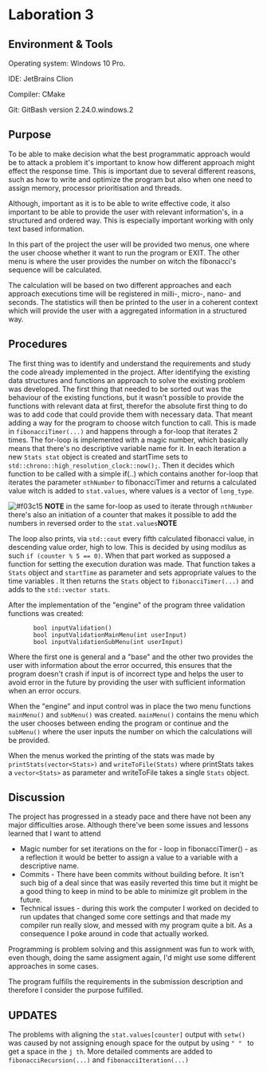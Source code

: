 # Laboration 3

## Environment & Tools
Operating system: Windows 10 Pro.

IDE: JetBrains Clion

Compiler: CMake

Git: GitBash version 2.24.0.windows.2

## Purpose
To be able to make decision what the best programmatic approach would be to attack a problem it's important to know how different approach might 
effect the response time. This is important due to several different reasons, such as how to write and optimize the program but also when one need to assign memory,
processor prioritisation and threads. 


Although, important as it is to be able to write effective code, it also important to be able to provide the user with relevant information's, in a structured and ordered way.
This is especially important working with only text based information. 

In this part of the project the user will be provided two menus, one where the user choose whether it want to run the program or EXIT. 
The other menu is where the user provides the number on witch the fibonacci's sequence will be calculated.
 
The calculation will be based on two different approaches and each approach executions time will be registered in milli-, micro-, nano- and seconds. 
The statistics will then be printed to the user in a coherent context which will provide the user with a aggregated information in a structured way. 


## Procedures 
The first thing was to identify and understand the requirements and study the code already implemented in the project. After identifying the existing data structures and functions an approach to solve the existing problem was developed.
The first thing that needed to be sorted out was the behaviour of the existing functions, but it wasn't possible to provide the functions with relevant data at first, therefor the absolute first thing to do was to add code that could provide them 
with necessary data.
That meant adding a way for the program to choose witch function to call. This is made in `fibonacciTimer(...)` and happens through a for-loop that iterates 2 times. The for-loop is implemented with a magic number, which basically means 
that there's no descriptive variable name for it.
In each iteration a new `Stats stat` object is created and startTime sets to `std::chrono::high_resolution_clock::now();`. Then it decides which function to be called with a simple if(..) which contains another for-loop that iterates the parameter `nthNumber` to 
fibonacciTimer and returns a calculated value witch is added to `stat.values`, where values is a vector of `long_type`.
    
    
  ![#f03c15](https://placehold.it/15/f03c15/000000?text=+) **NOTE** in the same for-loop as used to iterate through `nthNumber` there's also an initiation of a counter that makes it possible to add the numbers in reversed order to the `stat.values`**NOTE**
  
The loop also prints, via `std::cout` every fifth calculated fibonacci value, in descending value order, high to low. This is decided by using modilus as such  `if (counter % 5 == 0)`. 
When that part worked as supposed a function for setting the execution duration was made. That function takes a `Stats` object and `startTime` as parameter and sets appropriate values to the time variables . 
It then returns the `Stats` object to `fibonacciTimer(...)` and adds to the `std::vector stats`.

After the implementation of the "engine" of the program three validation functions was created:
        
           bool inputValidation() 
           bool inputValidationMainMenu(int userInput)
           bool inputValidationSubMenu(int userInput)
           
Where the first one is general and a "base" and the other two provides the user with information about the error occurred, this ensures that the program doesn't crash if input is of incorrect type and helps the user 
to avoid error in the future by providing the user with sufficient information when an error occurs. 
 
When the "engine" and input control was in place the two menu functions `mainMenu()` and `subMenu()` was created. 
`mainMenu()` contains the menu which the user chooses between ending the program or continue and the `subMenu()` where the user inputs the number on which the calculations will be provided. 

When the menus worked the printing of the stats was made by `printStats(vector<Stats>)` and `writeToFile(Stats)` where printStats takes a `vector<Stats>` as parameter and writeToFile takes a single `Stats` object. 

## Discussion
The project has progressed in a steady pace and there have not been any major difficulties arose. 
Although there've been some issues and lessons learned that I want to attend

- Magic number for set iterations on the for - loop in fibonacciTimer() - as a reflection it would be better to assign a value to a variable with a descriptive name.
- Commits - There have been commits without building before. It isn't such big of a deal since that was easily reverted this time but it might be a good thing to keep in mind to be able to minimize git problem in the future.
- Technical issues - during this work the computer I worked on decided to run updates that changed some core settings and that made my compiler run really slow, and messed with my program quite a bit.
As a consequence I poke around in code that actually worked.

Programming is problem solving and this assignment was fun to work with, even though, doing the same assigment again, I'd might use some different approaches in some cases.

The program fulfills the requirements in the submission description and therefore I consider the purpose fulfilled.

 ## UPDATES
The problems with aligning the `stat.values[counter]` output with `setw()` was caused by not assigning enough space for the output by using `" " ` to get a space in the `j th`.
More detailed comments are added to `fibonacciRecursion(...)` and `fibonacciIteration(...)`